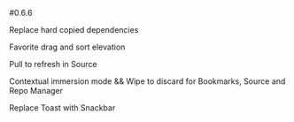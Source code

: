 #0.6.6

Replace hard copied dependencies

Favorite drag and sort elevation

Pull to refresh in Source

Contextual immersion mode && Wipe to discard for Bookmarks, Source and Repo Manager

Replace Toast with Snackbar